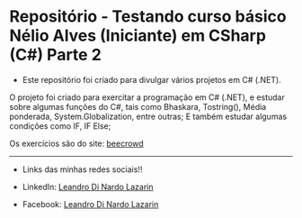 # Repositório - Testando curso básico Nélio Alves (Iniciante) em CSharp (C#) Parte 2

* Este repositório foi criado para divulgar vários projetos em C# (.NET).

O projeto foi criado para exercitar a programação em C# (.NET), e estudar sobre algumas funções do C#, tais como  Bhaskara, Tostring(), Média ponderada, System.Globalization, entre outras; 
E também estudar algumas condições como IF, IF Else;

Os exercícios são do site: [beecrowd](https://www.beecrowd.com.br/judge/pt)

**********************************************************************************

* Links das minhas redes sociais!!

* LinkedIn: 
[Leandro Di Nardo Lazarin](https://www.linkedin.com/in/leandro-di-nardo-lazarin-694a59236/)

* Facebook:
[Leandro Di Nardo Lazarin](https://www.facebook.com/leandro.dinardolazarin)
